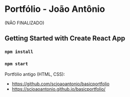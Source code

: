 # Portfólio - João Antônio
(NÃO FINALIZADO)

## Getting Started with Create React App

### `npm install`

### `npm start`

Portfólio antigo (HTML, CSS): 
- https://github.com/scjoaoantonio/basicportfolio
- https://scjoaoantonio.github.io/basicportfolio/
